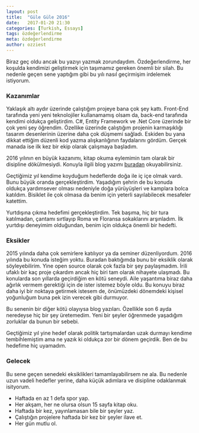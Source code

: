 ```yaml
---
layout: post
title:  "Güle Güle 2016"
date:   2017-01-20 21:30
categories: [Turkish, Essays]
tags: özdeğerlendirme
meta: özdeğerlendirme
author: ozziest
---
```


Biraz geç oldu ancak bu yazıyı yazmak zorundaydım. Özdeğerlendirme, her koşulda kendimizi geliştirmek için taşımamız gereken önemli bir silah. Bu nedenle geçen sene yaptığım gibi bu yılı nasıl geçirmişim irdelemek istiyorum.


### Kazanımlar

Yaklaşık altı aydır üzerinde çalıştığım projeye bana çok şey kattı. Front-End tarafında yeni yeni teknolojiler kullanamamış olsam da, back-end tarafında kendimi oldukça geliştirdim. C#, Entity Framework ve .Net Core üzerinde bir çok yeni şey öğrendim. Özellike üzerinde çalıştığım projenin karmaşıklığı tasarım desenlerinin üzerine daha çok düşmemi sağladı. Eskiden bu yana dikkat ettiğim düzenli kod yazma alışkanlığının faydalarını gördüm. Gerçek manada ise ilk kez bir ekip olarak çalışmaya başladım.

2016 yılının en büyük kazanımı, kitap okuma eylemimin tam olarak bir disipline dökülmesiydi. Konuyla ilgili blog yazımı [buradan](/genel/2016/12/16/okuma-notlari) okuyabilirsiniz.

Geçtiğimiz yıl kendime koyduğum hedeflerde doğa ile iç içe olmak vardı. Bunu büyük oranda gerçekleştirdim. Yaşadığım şehrin de bu konuda oldukça yardımsever olması nedeniyle doğa yürüyüşleri ve kamplara bolca katıldım. Bisiklet ile çok olmasa da benim için yeterli sayılabilecek mesafeler katettim.

Yurtdışına çıkma hedefimi gerçekleştirdim. Tek başıma, hiç bir tura katılmadan, çantamı sırtlayıp Roma ve Floransa sokaklarını arşınladım. İlk yurtdışı deneyimim olduğundan, benim için oldukça önemli bir hedefti.

### Eksikler

2015 yılında daha çok semirlere katılıyor ya da seminer düzenliyordum. 2016 yılında bu konuda isteğim yoktu. Buradan baktığımda bunu bir eksiklik olarak söyleyebilirim. Yine open source olarak çok fazla bir şey paylaşmadım. İrili ufaklı bir kaç proje çıkardım ancak hiç biri tam olarak nihayete ulaşmadı. Bu konularda son yıllarda geçirdiğim en kötü seneydi. Aile yaşantıma biraz daha ağırlık vermem gerektiği için de ister istemez böyle oldu. Bu konuyu biraz daha iyi bir noktaya getirmek istesem de, önümüzdeki dönemdeki kişisel yoğunluğum buna pek izin verecek gibi durmuyor.

Bu senenin bir diğer kötü olayıysa blog yazıları. Özellikle son 6 ayda neredeyse hiç bir şey üretemedim. Yeni bir şeyler öğrenmede yaşadığım zorluklar da bunun bir sebebi.

Geçtiğimiz yıl yine hedef olarak politik tartışmalardan uzak durmayı kendime tembihlemiştim ama ne yazık ki oldukça zor bir dönem geçirdik. Ben de bu hedefime hiç uyamadım.

### Gelecek

Bu sene geçen senedeki eksiklikleri tamamlayabilirsem ne ala. Bu nedenle uzun vadeli hedefler yerine, daha küçük adımlara ve disipline odaklanmak isityorum.

- Haftada en az 1 defa spor yap.
- Her akşam, her ne olursa olsun 15 sayfa kitap oku.
- Haftada bir kez, yayınlamasan bile bir şeyler yaz.
- Çalıştığın projelere haftada bir kez bir şeyler ilave et.  
- Her gün mutlu ol.

